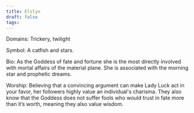 ```yaml
---
title: Elslyn
draft: false
tags:
---
```

Domains: Trickery, twilight

Symbol: A catfish and stars.

Bio: As the Goddess of fate and fortune she is the most directly involved with mortal affairs of the material plane. She is associated with the morning star and prophetic dreams. 

Worship: Believing that a convincing argument can make Lady Luck act in your favor, her followers highly value an individual's charisma. They also know that the Goddess does not suffer fools who would trust in fate more than it’s worth, meaning they also value wisdom.